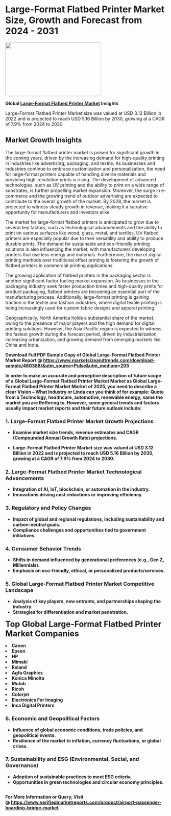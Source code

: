 <H1>Large-Format Flatbed Printer Market Size, Growth and Forecast from 2024 - 2031</H1><img class="aligncenter size-medium wp-image-584254" src="https://thirdeyenews.in/wp-content/uploads/2024/09/Global-Market-Research-300x168.jpeg" alt="" width="300" height="168" /><p><strong>Global&nbsp;<a href="https://www.marketsizeandtrends.com/download-sample/460388/&amp;utm_source=Pulse&amp;utm_medium=205">Large-Format Flatbed Printer Market</a> Insights</strong></p><p>Large-Format Flatbed Printer Market size was valued at USD 3.12 Billion in 2022 and is projected to reach USD 5.16 Billion by 2030, growing at a CAGR of 7.9% from 2024 to 2030.</p><p><h2>Market Growth Insights</h2> <p>The large-format flatbed printer market is poised for significant growth in the coming years, driven by the increasing demand for high-quality printing in industries like advertising, packaging, and textile. As businesses and industries continue to embrace customization and personalization, the need for large-format printers capable of handling diverse materials and providing high-resolution prints is rising. The development of advanced technologies, such as UV printing and the ability to print on a wide range of substrates, is further propelling market expansion. Moreover, the surge in e-commerce and the growing trend of outdoor advertising are expected to contribute to the overall growth of the market. By 2028, the market is projected to witness steady growth in revenue, making it a lucrative opportunity for manufacturers and investors alike.</p> <p><strong></strong></p> <p>The market for large-format flatbed printers is anticipated to grow due to several key factors, such as technological advancements and the ability to print on various surfaces like wood, glass, metal, and textiles. UV flatbed printers are especially popular due to their versatility and ability to produce durable prints. The demand for sustainable and eco-friendly printing solutions is also influencing the market, with manufacturers developing printers that use less energy and materials. Furthermore, the rise of digital printing methods over traditional offset printing is fostering the growth of flatbed printers in commercial printing applications.</p> <p>The growing application of flatbed printers in the packaging sector is another significant factor fueling market expansion. As businesses in the packaging industry seek faster production times and high-quality prints for product packaging, flatbed printers are becoming an essential part of the manufacturing process. Additionally, large-format printing is gaining traction in the textile and fashion industries, where digital textile printing is being increasingly used for custom fabric designs and apparel printing.</p> <p>Geographically, North America holds a substantial share of the market, owing to the presence of major players and the high demand for digital printing solutions. However, the Asia-Pacific region is expected to witness the fastest growth during the forecast period, driven by industrialization, increasing urbanization, and growing demand from emerging markets like China and India.</p> <p><strong></p><p><span class=""><strong>Download Full PDF Sample Copy of Global Large-Format Flatbed Printer Market Report</strong> @ <a href="https://www.marketsizeandtrends.com/download-sample/460388/&amp;utm_source=Pulse&amp;utm_medium=205" target="_blank">https://www.marketsizeandtrends.com/download-sample/460388/&amp;utm_source=Pulse&amp;utm_medium=205</a></span></p><p>In order to make an accurate and perceptive description of future scope of a Global&nbsp;Large-Format Flatbed Printer Market Market as Global&nbsp;Large-Format Flatbed Printer Market Market of 2025, you need to describe a clear Vision &ndash; What Industry or Linda can you think of for example: Quote from a Technology, healthcare, automotive, renewable energy, name the market you are Reffering to. However, some general trends and factors usually impact market reports and their future outlook include:</p><h3>1.&nbsp;<strong>Large-Format Flatbed Printer Market Growth Projections</strong></h3><ul><li>Examine market size trends, revenue estimates and CAGR (Compounded Annual Growth Rate) projections.</li><li><p>Large-Format Flatbed Printer Market size was valued at USD 3.12 Billion in 2022 and is projected to reach USD 5.16 Billion by 2030, growing at a CAGR of 7.9% from 2024 to 2030.</p></li></ul><h3>2.&nbsp;<strong>Large-Format Flatbed Printer Market Technological Advancements</strong></h3><ul><li>Integration of AI, IoT, blockchain, or automation in the industry.</li><li>Innovations driving cost reductions or improving efficiency.</li></ul><h3>3.&nbsp;<strong>Regulatory and Policy Changes</strong></h3><ul><li>Impact of global and regional regulations, including sustainability and carbon-neutral goals.</li><li>Compliance challenges and opportunities tied to government initiatives.</li></ul><h3>4.&nbsp;<strong>Consumer Behavior Trends</strong></h3><ul><li>Shifts in demand influenced by generational preferences (e.g., Gen Z, Millennials).</li><li>Emphasis on eco-friendly, ethical, or personalized products/services.</li></ul><h3>5.&nbsp;<strong>Global Large-Format Flatbed Printer Market Competitive Landscape</strong></h3><ul><li>Analysis of key players, new entrants, and partnerships shaping the industry.</li><li>Strategies for differentiation and market penetration.</li></ul><p data-pm-slice="1 1 []"><span style="color: inherit; font-family: inherit; font-size: 25px;">Top Global Large-Format Flatbed Printer Market Companies</span></p><div class="" data-test-id=""><p><li>Canon</li><li> Epson</li><li> HP</li><li> Mimaki</li><li> Roland</li><li> Agfa Graphics</li><li> Konica Minolta</li><li> Mutoh</li><li> Ricoh</li><li> Colorjet</li><li> Electronics For Imaging</li><li> Inca Digital Printers</li></p></div><h3>6.&nbsp;<strong>Economic and Geopolitical Factors</strong></h3><ul><li>Influence of global economic conditions, trade policies, and geopolitical events.</li><li>Resilience of the market to inflation, currency fluctuations, or global crises.</li></ul><h3>7.&nbsp;<strong>Sustainability and ESG (Environmental, Social, and Governance)</strong></h3><ul><li>Adoption of sustainable practices to meet ESG criteria.</li><li>Opportunities in green technologies and circular economy principles.</li></ul><h2><strong style="font-size: 14px;">For More Information or Query, Visit @&nbsp;</strong><a style="background-color: #ffffff; font-size: 14px;" href="https://www.marketsizeandtrends.com/report/large-format-flatbed-printer-market/" target="_blank">https://www.verifiedmarketreports.com/product/airport-passenger-boarding-bridge-market</a></h2>
